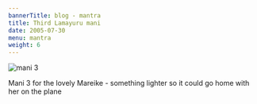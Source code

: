 ```yaml
---
bannerTitle: blog - mantra
title: Third Lamayuru mani 
date: 2005-07-30
menu: mantra
weight: 6
---
```



![mani 3](/images/mani/mani3Mareike.jpg)  

Mani 3 for the lovely Mareike - something lighter so it could go home with her
on the plane

